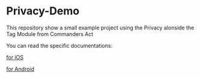 # Privacy-Demo
This repository show a small example project using the Privacy alonside the Tag Module from Commanders Act

You can read the specific documentations:

[for iOS](iOS/README.md)

[for Android](Android/README.md)
